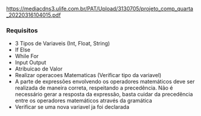 https://mediacdns3.ulife.com.br/PAT/Upload/3130705/projeto_comp_quarta_20220316104015.pdf

### Requisitos
* 3 Tipos de Variaveis (Int, Float, String)
* If Else
* While For
* Input Output
* Atribuicao de Valor
* Realizar operacoes Matematicas (Verificar tipo da variavel)
* A parte de expressões envolvendo os operadores matemáticos deve ser realizada de maneira
correta, respeitando a precedência. Não é necessário gerar a resposta da expressão, basta
cuidar da precedência entre os operadores matemáticos através da gramática
* Verificar se uma nova variavel ja foi declarada
